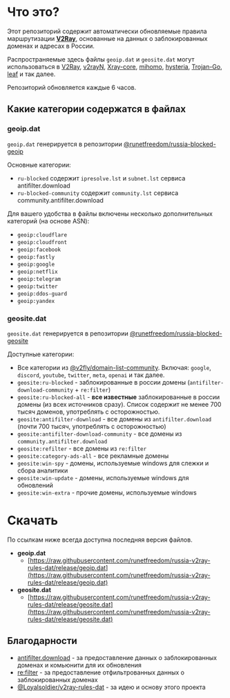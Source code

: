 # Что это? 

Этот репозиторий содержит автоматически обновляемые правила маршрутизации [**V2Ray**](https://github.com/v2fly/v2ray-core), основанные на данных о заблокированных доменах и адресах в России.

Распространяемые здесь файлы `geoip.dat` и `geosite.dat` могут использоваться в [V2Ray](https://github.com/v2fly/v2ray-core), [v2rayN](https://github.com/2dust/v2rayN), [Xray-core](https://github.com/XTLS/Xray-core), [mihomo](https://github.com/MetaCubeX/mihomo/tree/Meta), [hysteria](https://github.com/apernet/hysteria), [Trojan-Go](https://github.com/p4gefau1t/trojan-go), [leaf](https://github.com/eycorsican/leaf) и так далее.

Репозиторий обновляется каждые 6 часов.

## Какие категории содержатся в файлах

### geoip.dat

`geoip.dat` генерируется в репозитории [@runetfreedom/russia-blocked-geoip](https://github.com/runetfreedom/russia-blocked-geoip)

Основные категории:

- `ru-blocked` содержит `ipresolve.lst` и `subnet.lst` сервиса antifilter.download
- `ru-blocked-community` содержит `community.lst` сервиса community.antifilter.download

Для вашего удобства в файлы включены несколько дополнительных категорий (на основе ASN):

- `geoip:cloudflare`
- `geoip:cloudfront`
- `geoip:facebook`
- `geoip:fastly`
- `geoip:google`
- `geoip:netflix`
- `geoip:telegram`
- `geoip:twitter`
- `geoip:ddos-guard`
- `geoip:yandex`

### geosite.dat

`geosite.dat` генерируется в репозитории [@runetfreedom/russia-blocked-geosite](https://github.com/runetfreedom/russia-blocked-geosite)

Доступные категории:

- Все категории из [@v2fly/domain-list-community](https://github.com/v2fly/domain-list-community/tree/master/data). Включая: `google`, `discord`, `youtube`, `twitter`, `meta`, `openai` и так далее.
- `geosite:ru-blocked` - заблокированные в россии домены (`antifilter-download-community` + `re:filter`)
- `geosite:ru-blocked-all` - **все известные** заблокированные в россии домены (из всех источников сразу). Список содержит не менее 700 тысяч доменов, употреблять с осторожностью.
- `geosite:antifilter-download` - все домены из `antifilter.download` (почти 700 тысяч, употреблять с осторожностью)
- `geosite:antifilter-download-community` - все домены из `community.antifilter.download`
- `geosite:refilter` - все домены из `re:filter`
- `geosite:category-ads-all` - все рекламные домены
- `geosite:win-spy` - домены, используемые windows для слежки и сбора аналитики
- `geosite:win-update` - домены, используемые windows для обновлений
- `geosite:win-extra` - прочие домены, используемые windows

# Cкачать 

По ссылкам ниже всегда доступна последняя версия файлов.

- **geoip.dat**
    - [https://raw.githubusercontent.com/runetfreedom/russia-v2ray-rules-dat/release/geoip.dat](https://raw.githubusercontent.com/runetfreedom/russia-v2ray-rules-dat/release/geoip.dat)
- **geosite.dat**
    - [https://raw.githubusercontent.com/runetfreedom/russia-v2ray-rules-dat/release/geosite.dat](https://raw.githubusercontent.com/runetfreedom/russia-v2ray-rules-dat/release/geosite.dat)


## Благодарности

- [antifilter.download](https://antifilter.download/) - за предоставление данных о заблокированных доменах и комьюнити для их обновления
- [re:filter](https://github.com/1andrevich/Re-filter-lists) - за предоставление отфильтрованных данных о заблокированных доменах
- [@Loyalsoldier/v2ray-rules-dat](https://github.com/Loyalsoldier/v2ray-rules-dat) - за идею и основу этого проекта